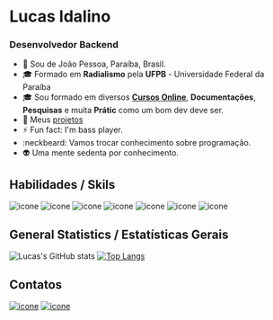 # Lucas Idalino
### Desenvolvedor Backend

- :pushpin: Sou de João Pessoa, Paraíba, Brasil.
- 🎓 Formado em **Radialismo** pela **UFPB** - Universidade Federal da Paraíba
- :mortar_board: Sou formado em diversos [**Cursos Online**](https://github.com/LucasIdalino/Certificados), **Documentações**, **Pesquisas** e muita **Prátic** como um bom dev deve ser.
- :open_file_folder: Meus [projetos](https://github.com/stars/LucasIdalino/lists/meus-projetos)
- ⚡ Fun fact: I'm bass player.
- :neckbeard: Vamos trocar conhecimento sobre programação.
- :alien: Uma mente sedenta por conhecimento.


## Habilidades / Skils

![icone](https://img.shields.io/badge/Linux_Mint-87CF3E?style=for-the-badge&logo=linux-mint&logoColor=white)
![icone](https://img.shields.io/badge/Python-14354C?style=for-the-badge&logo=python&logoColor=white)
![icone](https://img.shields.io/badge/Django-092E20?style=for-the-badge&logo=django&logoColor=white)
![icone](https://img.shields.io/badge/DJANGO-REST-ff1709?style=for-the-badge&logo=django&logoColor=white&color=ff1709&labelColor=black)
![icone](https://img.shields.io/badge/MySQL-00000F?style=for-the-badge&logo=mysql&logoColor=white)
![icone](https://img.shields.io/badge/HTML5-FF6B26?style=for-the-badge&logo=html5&logoColor=white)
![icone](https://img.shields.io/badge/CSS3-1572B6?style=for-the-badge&logo=css3&logoColor=white)

## General Statistics / Estatísticas Gerais

![Lucas's GitHub stats](https://github-readme-stats.vercel.app/api?username=LucasIdalino&count_private=True&show_icons=true&theme=tokyonight)
[![Top Langs](https://github-readme-stats.vercel.app/api/top-langs/?username=LucasIdalino&layout=compact)](https://github.com/LucasIdalino/github-readme-stats)

## Contatos

[![icone](https://img.shields.io/badge/LinkedIn-0077B5?style=for-the-badge&logo=linkedin&logoColor=white)](https://www.linkedin.com/in/lucas-idalino-4197391bb/)
[![icone](https://img.shields.io/badge/Codewars-B1361E?style=for-the-badge&logo=Codewars&logoColor=white)](https://www.codewars.com/users/LucasIdalino)
